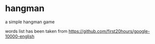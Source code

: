# hangman
a simple hangman game 

words list has been taken from https://github.com/first20hours/google-10000-english
